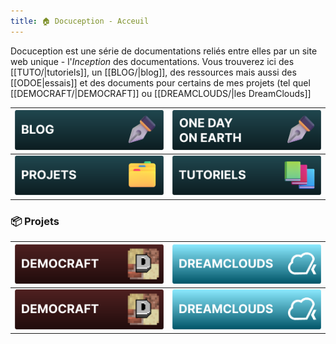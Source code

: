 ```yaml
---
title: 🏠 Docuception - Acceuil
---
```

Docuception est une série de documentations reliés entre elles par un site web unique - l'*Inception* des documentations. Vous trouverez ici des [[TUTO/|tutoriels]], un [[BLOG/|blog]], des ressources mais aussi des [[ODOE|essais]] et des documents pour certains de mes projets (tel quel [[DEMOCRAFT/|DEMOCRAFT]] ou [[DREAMCLOUDS/|les DreamClouds]]

| [![BLOG](img/blog_vector.svg)](BLOG/)        | [![ODOE](img/odoe_vector.svg)](ODOE/) |
| --------------------------------------------- | ------------------------------------------ |
| [![PROJETS](img/projets_vector.svg)](PROJETS/) | [![TUTO](img/tutoriels_vector.svg)](TUTO/) |

### 📦 Projets

| [![DEMOCRAFT](img/democraft_vector.svg)](DEMOCRAFT/) | [![DREAMCLOUDS](img/dreamclouds_vector.svg)](DREAMCLOUDS/) |
| ---------------------------------------------------- | ---------------------------------------------------------- |
| [![DEMOCRAFT](img/democraft_vector.svg)](DEMOCRAFT/) | [![DREAMCLOUDS](img/dreamclouds_vector.svg)](DREAMCLOUDS/) |
